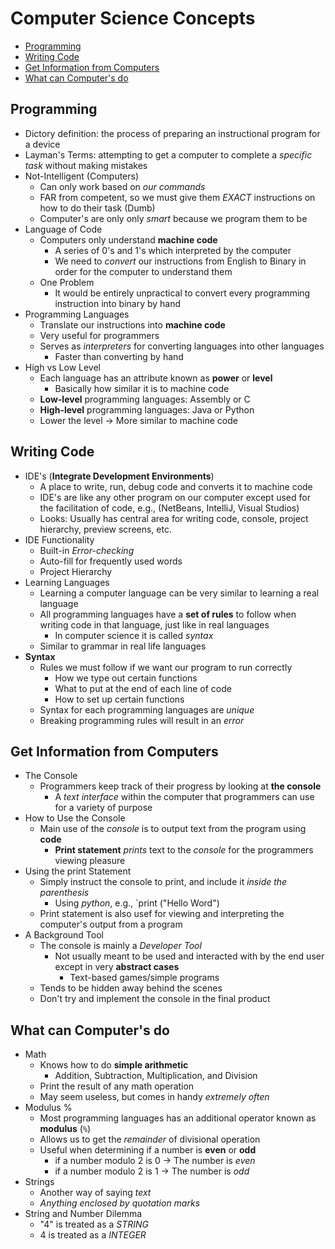 # Computer Science Concepts


- [Programming](#programming)
- [Writing Code](#writing-code)
- [Get Information from Computers](#get-information-from-computers)
- [What can Computer's do](#what-can-computers-do)


## Programming

- Dictory definition: the process of preparing an instructional program for a device
- Layman's Terms: attempting to get a computer to complete a _specific task_ without making mistakes
- Not-Intelligent (Computers)
  - Can only work based on _our commands_
  - FAR from competent, so we must give them _EXACT_ instructions on how to do their task (Dumb)
  - Computer's are only only _smart_ because we program them to be
- Language of Code
  - Computers only understand **machine code**
    - A series of 0's and 1's which interpreted by the computer
    - We need to _convert_ our instructions from English to Binary in order for the computer to understand them
  - One Problem
    - It would be entirely unpractical to convert every programming instruction into binary by hand
- Programming Languages
  - Translate our instructions into **machine code**
  - Very useful for programmers
  - Serves as _interpreters_ for converting languages into other languages
    - Faster than converting by hand
- High vs Low Level
  - Each language has an attribute known as **power** or **level**
    - Basically how similar it is to machine code
  - **Low-level** programming languages: Assembly or C
  - **High-level** programming languages: Java or Python
  - Lower the level -> More similar to machine code


## Writing Code

- IDE's (**Integrate Development Environments**)
  - A place to write, run, debug code and converts it to machine code
  - IDE's are like any other program on our computer except used for the facilitation of code, e.g., (NetBeans, IntelliJ, Visual Studios)
  - Looks: Usually has central area for writing code, console, project hierarchy, preview screens, etc.
- IDE Functionality
  - Built-in _Error-checking_
  - Auto-fill for frequently used words
  - Project Hierarchy
- Learning Languages
  - Learning a computer language can be very similar to learning a real language
  - All programming languages have a **set of rules** to follow when writing code in that language, just like in real languages
    - In computer science it is called _syntax_
  - Similar to grammar in real life languages
- **Syntax**
  - Rules we must follow if we want our program to run correctly
    - How we type out certain functions
    - What to put at the end of each line of code
    - How to set up certain functions
  - Syntax for each programming languages are _unique_
  - Breaking programming rules will result in an _error_


## Get Information from Computers

- The Console
  - Programmers keep track of their progress by looking at **the console**
    - A _text interface_ within the computer that programmers can use for a variety of purpose
- How to Use the Console
  - Main use of the _console_ is to output text from the program using **code**
    - **Print statement** _prints_ text to the _console_ for the programmers viewing pleasure
- Using the print Statement
  - Simply instruct the console to print, and include it _inside the parenthesis_
    - Using _python_, e.g., `print ("Hello Word")
  - Print statement is also usef for viewing and interpreting the computer's output from a program
- A Background Tool
  - The console is mainly a _Developer Tool_
    - Not usually meant to be used and interacted with by the end user except in very **abstract cases**
      - Text-based games/simple programs
  - Tends to be hidden away behind the scenes
  - Don't try and implement the console in the final product


## What can Computer's do

- Math
  - Knows how to do **simple arithmetic**
    - Addition, Subtraction, Multiplication, and Division
  - Print the result of any math operation
  - May seem useless, but comes in handy _extremely often_
- Modulus %
  - Most programming languages has an additional operator known as **modulus** (`%`)
  - Allows us to get the _remainder_ of divisional operation
  - Useful when determining if a number is **even** or **odd**
    - if a number modulo 2 is 0 -> The number is _even_
    - if a number modulo 2 is 1 -> The number is _odd_
- Strings
  - Another way of saying _text_
  - _Anything enclosed by quotation marks_
- String and Number Dilemma
  - "4" is treated as a _STRING_
  - 4 is treated as a _INTEGER_
